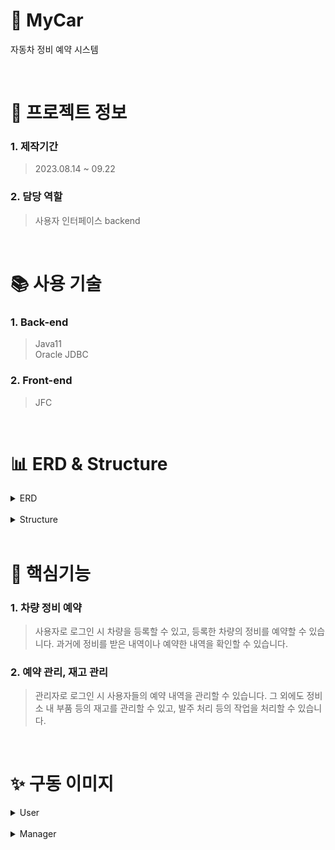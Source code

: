 # 🚗 MyCar

자동차 정비 예약 시스템

<br />

# 📃 프로젝트 정보

### 1. 제작기간

> 2023.08.14 ~ 09.22

### 2. 담당 역할

> 사용자 인터페이스 backend

<br />

# 📚 사용 기술

### 1. Back-end

> Java11  
> Oracle
> JDBC

### 2. Front-end

> JFC

<br />

# 📊 ERD & Structure

<details>
<summary>ERD</summary>
<div markdown="1" style="padding-left: 15px;">
<img src="https://github.com/Gh-js/2nd_prj/assets/142857148/301de5dc-e770-4ae9-9cd7-006cace35d4c" width="800px"/>
</div>
</details>

<br />

<details>
<summary>Structure</summary>
<div markdown="1" style="padding-left: 15px;">
<img src="https://github.com/Gh-js/2nd_prj/assets/142857148/22f0a2ce-d05e-4e0e-a8fe-035326c2d712" />
</div>
</details>

<br />

# 🔑 핵심기능

### 1. 차량 정비 예약

> 사용자로 로그인 시 차량을 등록할 수 있고, 등록한 차량의 정비를 예약할 수 있습니다.
> 과거에 정비를 받은 내역이나 예약한 내역을 확인할 수 있습니다.

### 2. 예약 관리, 재고 관리

> 관리자로 로그인 시 사용자들의 예약 내역을 관리할 수 있습니다.
> 그 외에도 정비소 내 부품 등의 재고를 관리할 수 있고, 발주 처리 등의 작업을 처리할 수 있습니다.

<br />

# ✨ 구동 이미지

<details>
<summary>User</summary>
<div markdown="1" style="padding-left: 15px;">
<img src="https://github.com/Gh-js/2nd_prj/assets/142857148/9784da51-14c6-4722-8b18-736868024c5c" width="800px"/>
<img src="https://github.com/Gh-js/2nd_prj/assets/142857148/a48c7167-41ac-48fd-a8a8-6d82765949d9" width="800px"/>
<img src="https://github.com/Gh-js/2nd_prj/assets/142857148/de750cf6-edba-4c45-a6c6-54986412e7ae" width="800px"/>
<img src="https://github.com/Gh-js/2nd_prj/assets/142857148/908d6d75-65eb-4446-95ed-185e96f498c1" width="800px"/>
<img src="https://github.com/Gh-js/2nd_prj/assets/142857148/8c79690a-2be5-4157-a56f-32b1153bd194" width="800px"/>
<img src="https://github.com/Gh-js/2nd_prj/assets/142857148/59703b87-9f4e-41e1-8121-da9e830aaf56" width="800px"/>
<img src="https://github.com/Gh-js/2nd_prj/assets/142857148/fbfddcbc-bb69-48c7-aedc-34abbcfaab81" width="800px"/>
  
</div>
</details>

<br />

<details>
<summary>Manager</summary>
<div markdown="1" style="padding-left: 15px;">
<img src="https://github.com/Gh-js/2nd_prj/assets/142857148/8a8a1e4a-2f03-4acd-839d-aef276510711" width="800px"/>
<img src="https://github.com/Gh-js/2nd_prj/assets/142857148/b181118d-d855-47bd-92a8-f2c42264ad3f" width="800px"/>
<img src="https://github.com/Gh-js/2nd_prj/assets/142857148/94fd3329-d6a6-4886-9655-09d911d9799c" width="800px"/>
<img src="https://github.com/Gh-js/2nd_prj/assets/142857148/05c3c798-86b8-4c1a-ada5-a2825d96491f" width="800px"/>
<img src="https://github.com/Gh-js/2nd_prj/assets/142857148/f9f78b43-17bc-466b-bdb3-900c11a69295" width="800px"/>
<img src="https://github.com/Gh-js/2nd_prj/assets/142857148/6ce392a9-bd42-4a8a-91ed-ee3536abba1c" width="800px"/>
</div>
</details>

<br />

